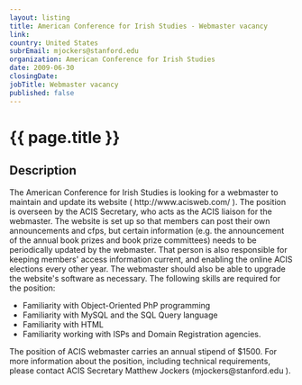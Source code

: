 ```yaml
---
layout: listing
title: American Conference for Irish Studies - Webmaster vacancy
link:
country: United States
subrEmail: mjockers@stanford.edu
organization: American Conference for Irish Studies 
date: 2009-06-30
closingDate: 
jobTitle: Webmaster vacancy
published: false
---
```



# {{ page.title }}

## Description





<p>The American Conference for Irish Studies is looking for a webmaster to
maintain and update its website (
 http://www.acisweb.com/ ). The position is overseen by the ACIS
Secretary, who acts as the ACIS liaison for the webmaster. The website
is set up so that members can post their own announcements and cfps, but
certain information (e.g. the announcement of the annual book prizes and
book prize committees) needs to be periodically updated by the
webmaster. That person is also responsible for keeping members' access
information current, and enabling the online ACIS elections every other
year. The webmaster should also be able to upgrade the website's
software as necessary. The following skills are required for the position:
</p>

<ul>
<li>Familiarity with Object-Oriented PhP programming</li>
<li>Familiarity with MySQL and the SQL Query language</li>
<li>Familiarity with HTML</li>
<li>Familiarity working with ISPs and Domain Registration agencies.</li>
</ul>

<p>The position of ACIS webmaster carries an annual stipend of $1500. For
more information about the position, including technical requirements,
please contact ACIS Secretary Matthew Jockers (mjockers@stanford.edu ).</p>

